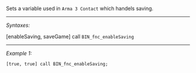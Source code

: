 Sets a variable used in `Arma 3 Contact` which handels saving.


---
*Syntaxes:*

[enableSaving, saveGame] call `BIN_fnc_enableSaving`

---
*Example 1:*

```sqf
[true, true] call BIN_fnc_enableSaving;
```